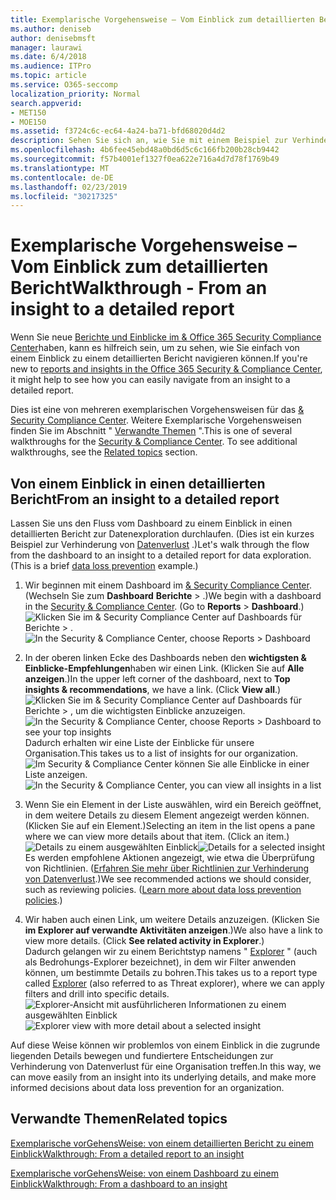 ```yaml
---
title: Exemplarische Vorgehensweise – Vom Einblick zum detaillierten Bericht
ms.author: deniseb
author: denisebmsft
manager: laurawi
ms.date: 6/4/2018
ms.audience: ITPro
ms.topic: article
ms.service: O365-seccomp
localization_priority: Normal
search.appverid:
- MET150
- MOE150
ms.assetid: f3724c6c-ec64-4a24-ba71-bfd68020d4d2
description: Sehen Sie sich an, wie Sie mit einem Beispiel zur Verhinderung von &amp; Datenverlust von einem Einblick in einen detaillierten Bericht im Security Compliance Center navigieren können.
ms.openlocfilehash: 4b6fee45ebd48a0bd6d5c6c166fb200b28cb9442
ms.sourcegitcommit: f57b4001ef1327f0ea622e716a4d7d78f1769b49
ms.translationtype: MT
ms.contentlocale: de-DE
ms.lasthandoff: 02/23/2019
ms.locfileid: "30217325"
---
```

# <a name="walkthrough---from-an-insight-to-a-detailed-report"></a><span data-ttu-id="854cc-103">Exemplarische Vorgehensweise – Vom Einblick zum detaillierten Bericht</span><span class="sxs-lookup"><span data-stu-id="854cc-103">Walkthrough - From an insight to a detailed report</span></span>

<span data-ttu-id="854cc-104">Wenn Sie neue [Berichte und Einblicke im &amp; Office 365 Security Compliance Center](reports-and-insights-in-security-and-compliance.md)haben, kann es hilfreich sein, um zu sehen, wie Sie einfach von einem Einblick zu einem detaillierten Bericht navigieren können.</span><span class="sxs-lookup"><span data-stu-id="854cc-104">If you're new to [reports and insights in the Office 365 Security &amp; Compliance Center](reports-and-insights-in-security-and-compliance.md), it might help to see how you can easily navigate from an insight to a detailed report.</span></span> 
  
<span data-ttu-id="854cc-p101">Dies ist eine von mehreren exemplarischen Vorgehensweisen für das [ &amp; Security Compliance Center](https://protection.office.com). Weitere Exemplarische Vorgehensweisen finden Sie im Abschnitt " [Verwandte Themen](#related-topics) ".</span><span class="sxs-lookup"><span data-stu-id="854cc-p101">This is one of several walkthroughs for the [Security &amp; Compliance Center](https://protection.office.com). To see additional walkthroughs, see the [Related topics](#related-topics) section.</span></span> 
  
## <a name="from-an-insight-to-a-detailed-report"></a><span data-ttu-id="854cc-107">Von einem Einblick in einen detaillierten Bericht</span><span class="sxs-lookup"><span data-stu-id="854cc-107">From an insight to a detailed report</span></span>

<span data-ttu-id="854cc-p102">Lassen Sie uns den Fluss vom Dashboard zu einem Einblick in einen detaillierten Bericht zur Datenexploration durchlaufen. (Dies ist ein kurzes Beispiel zur Verhinderung von [Datenverlust](data-loss-prevention-policies.md) .)</span><span class="sxs-lookup"><span data-stu-id="854cc-p102">Let's walk through the flow from the dashboard to an insight to a detailed report for data exploration. (This is a brief [data loss prevention](data-loss-prevention-policies.md) example.)</span></span> 
  
1. <span data-ttu-id="854cc-p103">Wir beginnen mit einem Dashboard im [ &amp; Security Compliance Center](https://protection.office.com). (Wechseln Sie zum **Dashboard** **Berichte** \> .)</span><span class="sxs-lookup"><span data-stu-id="854cc-p103">We begin with a dashboard in the [Security &amp; Compliance Center](https://protection.office.com). (Go to **Reports** \> **Dashboard**.)</span></span><br/><span data-ttu-id="854cc-112">![Klicken Sie im &amp; Security Compliance Center auf Dashboards für Berichte \> .](media/2a668c3d-3fa3-4e37-8149-46989b33ae8c.png)</span><span class="sxs-lookup"><span data-stu-id="854cc-112">![In the Security &amp; Compliance Center, choose Reports \> Dashboard](media/2a668c3d-3fa3-4e37-8149-46989b33ae8c.png)</span></span>
  
2. <span data-ttu-id="854cc-p104">In der oberen linken Ecke des Dashboards neben den **wichtigsten &amp; Einblicke-Empfehlungen**haben wir einen Link. (Klicken Sie auf **Alle anzeigen**.)</span><span class="sxs-lookup"><span data-stu-id="854cc-p104">In the upper left corner of the dashboard, next to **Top insights &amp; recommendations**, we have a link. (Click **View all**.)</span></span><br/><span data-ttu-id="854cc-115">![Klicken Sie im &amp; Security Compliance Center auf Dashboards für Berichte \> , um die wichtigsten Einblicke anzuzeigen.](media/9bb64e11-494f-40a4-ab3d-8d3c7789f300.png)</span><span class="sxs-lookup"><span data-stu-id="854cc-115">![In the Security &amp; Compliance Center, choose Reports \> Dashboard to see your top insights](media/9bb64e11-494f-40a4-ab3d-8d3c7789f300.png)</span></span><br/><span data-ttu-id="854cc-116">Dadurch erhalten wir eine Liste der Einblicke für unsere Organisation.</span><span class="sxs-lookup"><span data-stu-id="854cc-116">This takes us to a list of insights for our organization.</span></span><br/><span data-ttu-id="854cc-117">![Im Security &amp; Compliance Center können Sie alle Einblicke in einer Liste anzeigen.](media/1289af77-bf5a-444a-97a1-03d8a83f75a9.png)</span><span class="sxs-lookup"><span data-stu-id="854cc-117">![In the Security &amp; Compliance Center, you can view all insights in a list](media/1289af77-bf5a-444a-97a1-03d8a83f75a9.png)</span></span>
  
3. <span data-ttu-id="854cc-p105">Wenn Sie ein Element in der Liste auswählen, wird ein Bereich geöffnet, in dem weitere Details zu diesem Element angezeigt werden können. (Klicken Sie auf ein Element.)</span><span class="sxs-lookup"><span data-stu-id="854cc-p105">Selecting an item in the list opens a pane where we can view more details about that item. (Click an item.)</span></span><br/><span data-ttu-id="854cc-120">![Details zu einem ausgewählten Einblick](media/dcbb389f-23b0-4031-b789-4a49068af85a.png)</span><span class="sxs-lookup"><span data-stu-id="854cc-120">![Details for a selected insight](media/dcbb389f-23b0-4031-b789-4a49068af85a.png)</span></span><br/><span data-ttu-id="854cc-p106">Es werden empfohlene Aktionen angezeigt, wie etwa die Überprüfung von Richtlinien. ([Erfahren Sie mehr über Richtlinien zur Verhinderung von Datenverlust](data-loss-prevention-policies.md).)</span><span class="sxs-lookup"><span data-stu-id="854cc-p106">We see recommended actions we should consider, such as reviewing policies. ([Learn more about data loss prevention policies](data-loss-prevention-policies.md).)</span></span>
    
4. <span data-ttu-id="854cc-p107">Wir haben auch einen Link, um weitere Details anzuzeigen. (Klicken Sie **im Explorer auf verwandte Aktivitäten anzeigen**.)</span><span class="sxs-lookup"><span data-stu-id="854cc-p107">We also have a link to view more details. (Click **See related activity in Explorer**.)</span></span><br/><span data-ttu-id="854cc-125">Dadurch gelangen wir zu einem Berichtstyp namens " [Explorer](use-explorer-in-security-and-compliance.md) " (auch als Bedrohungs-Explorer bezeichnet), in dem wir Filter anwenden können, um bestimmte Details zu bohren.</span><span class="sxs-lookup"><span data-stu-id="854cc-125">This takes us to a report type called [Explorer](use-explorer-in-security-and-compliance.md) (also referred to as Threat explorer), where we can apply filters and drill into specific details.</span></span><br/><span data-ttu-id="854cc-126">![Explorer-Ansicht mit ausführlicheren Informationen zu einem ausgewählten Einblick](media/3ad15b15-7158-44b7-beda-013351bd868e.png)</span><span class="sxs-lookup"><span data-stu-id="854cc-126">![Explorer view with more detail about a selected insight](media/3ad15b15-7158-44b7-beda-013351bd868e.png)</span></span>
  
<span data-ttu-id="854cc-127">Auf diese Weise können wir problemlos von einem Einblick in die zugrunde liegenden Details bewegen und fundiertere Entscheidungen zur Verhinderung von Datenverlust für eine Organisation treffen.</span><span class="sxs-lookup"><span data-stu-id="854cc-127">In this way, we can move easily from an insight into its underlying details, and make more informed decisions about data loss prevention for an organization.</span></span>
  
## <a name="related-topics"></a><span data-ttu-id="854cc-128">Verwandte Themen</span><span class="sxs-lookup"><span data-stu-id="854cc-128">Related topics</span></span>

[<span data-ttu-id="854cc-129">Exemplarische vorGehensWeise: von einem detaillierten Bericht zu einem Einblick</span><span class="sxs-lookup"><span data-stu-id="854cc-129">Walkthrough: From a detailed report to an insight</span></span>](from-a-detailed-report-to-an-insight.md)
  
[<span data-ttu-id="854cc-130">Exemplarische vorGehensWeise: von einem Dashboard zu einem Einblick</span><span class="sxs-lookup"><span data-stu-id="854cc-130">Walkthrough: From a dashboard to an insight</span></span>](from-a-dashboard-to-an-insight.md)
  

